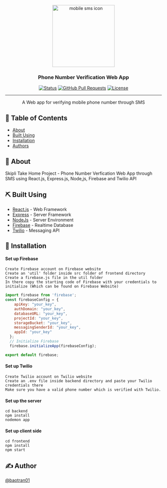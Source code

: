 <p align="center">
  <a href="https://www.freeiconspng.com/img/5465" title="Image from freeiconspng.com"><img src="https://www.freeiconspng.com/uploads/mobile-sms-icon-5.png" width="200" alt="mobile sms icon" /></a>
</p>

<h3 align="center">Phone Number Verification Web App</h3>

<div align="center">

  [![Status](https://img.shields.io/badge/status-active-success.svg)]() 
  [![GitHub Pull Requests](https://img.shields.io/github/issues-pr/kylelobo/The-Documentation-Compendium.svg)](https://github.com/kylelobo/The-Documentation-Compendium/pulls)
  [![License](https://img.shields.io/badge/license-MIT-blue.svg)](/LICENSE)

</div>

---

<p align="center"> A Web app for verifying mobile phone number through SMS
    <br> 
</p>


## 📝 Table of Contents
- [About](#about)
- [Built Using](#built_using)
- [Installation](#installation)
- [Authors](#authors)

## 🧐 About <a name = "about"></a>
Skipli Take Home Project - Phone Number Verfication Web App through SMS using React.js, Express.js, Node,js, Firebase and Twilio API


## ⛏️ Built Using <a name = "built_using"></a>
- [React.js](https://reactjs.org/) - Web Framework
- [Express](https://expressjs.com/) - Server Framework
- [NodeJs](https://nodejs.org/en/) - Server Environment
- [Firebase](https://firebase.google.com/) - Realtime Database
- [Twilio](https://www.twilio.com/) - Messaging API

## 🔧 Installation <a name = "installation"></a>
#### Set up Firebase
```
Create Firebase account on Firebase website
Create an 'util' folder inside src folder of frontend directory
Create a firebase.js file in the util folder 
In there copy the starting code of Firebase with your credentials to initialize (Which can be found on Firebase Website)
```
```javascript
import firebase from 'firebase';
const firebaseConfig = {
    apiKey: "your_key",
    authDomain: "your_key",
    databaseURL: "your_key",
    projectId: "your_key",
    storageBucket: "your_key",
    messagingSenderId: "your_key",
    appId: "your_key"
  };
  // Initialize Firebase
  firebase.initializeApp(firebaseConfig);

export default firebase;
```

#### Set up Twilio
```
Create Twilio account on Twilio website
Create an .env file inside backend directory and paste your Twilio credentials there
Make sure you have a valid phone number which is verified with Twilio.
```

#### Set up the server

```
cd backend
npm install
nodemon app
```

#### Set up client side

```
cd frontend
npm install
npm start
```

## ✍️ Author <a name = "authors"></a>
[@baotran01](https://github.com/baotran01)
